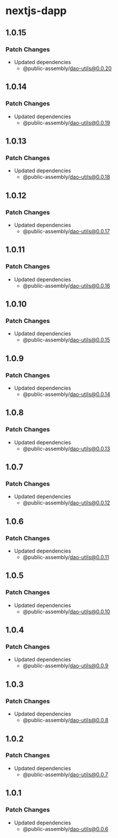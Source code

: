 # nextjs-dapp

## 1.0.15

### Patch Changes

- Updated dependencies
  - @public-assembly/dao-utils@0.0.20

## 1.0.14

### Patch Changes

- Updated dependencies
  - @public-assembly/dao-utils@0.0.19

## 1.0.13

### Patch Changes

- Updated dependencies
  - @public-assembly/dao-utils@0.0.18

## 1.0.12

### Patch Changes

- Updated dependencies
  - @public-assembly/dao-utils@0.0.17

## 1.0.11

### Patch Changes

- Updated dependencies
  - @public-assembly/dao-utils@0.0.16

## 1.0.10

### Patch Changes

- Updated dependencies
  - @public-assembly/dao-utils@0.0.15

## 1.0.9

### Patch Changes

- Updated dependencies
  - @public-assembly/dao-utils@0.0.14

## 1.0.8

### Patch Changes

- Updated dependencies
  - @public-assembly/dao-utils@0.0.13

## 1.0.7

### Patch Changes

- Updated dependencies
  - @public-assembly/dao-utils@0.0.12

## 1.0.6

### Patch Changes

- Updated dependencies
  - @public-assembly/dao-utils@0.0.11

## 1.0.5

### Patch Changes

- Updated dependencies
  - @public-assembly/dao-utils@0.0.10

## 1.0.4

### Patch Changes

- Updated dependencies
  - @public-assembly/dao-utils@0.0.9

## 1.0.3

### Patch Changes

- Updated dependencies
  - @public-assembly/dao-utils@0.0.8

## 1.0.2

### Patch Changes

- Updated dependencies
  - @public-assembly/dao-utils@0.0.7

## 1.0.1

### Patch Changes

- Updated dependencies
  - @public-assembly/dao-utils@0.0.6

